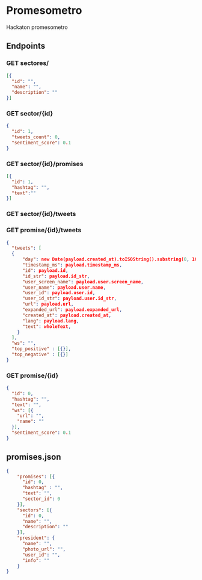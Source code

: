 # Promesometro

Hackaton promesometro

## Endpoints

### GET sectores/

```json
[{
  "id": "",
  "name": "",
  "description": ""
}]
```

### GET sector/{id}

```json
{
  "id": 1,
  "tweets_count": 0,
  "sentiment_score": 0.1
}
```

### GET sector/{id}/promises

```json
[{
  "id": 1,
  "hashtag": "",
  "text":""
}]
```

### GET sector/{id}/tweets
### GET promise/{id}/tweets

```json
{
  "tweets": [
  {
      "day": new Date(payload.created_at).toISOString().substring(0, 10), // add primarykey ('day')
      "timestamp_ms": payload.timestamp_ms,
      "id": payload.id,
      "id_str": payload.id_str,
      "user_screen_name": payload.user.screen_name,
      "user_name": payload.user.name,
      "user_id": payload.user.id,
      "user_id_str": payload.user.id_str,
      "url": payload.url,
      "expanded_url": payload.expanded_url,
      "created_at": payload.created_at,
      "lang": payload.lang,
      "text": wholeText,
    }
  ],
  "ws": "",
  "top_positive" : [{}],
  "top_negative" : [{}]
}
```

### GET promise/{id}

```json
{
  "id": 0,
  "hashtag": "",
  "text": "",
  "ws": [{
    "url": "",
    "name": ""
  }],
  "sentiment_score": 0.1
}
```

## promises.json

```json
{
    "promises": [{
      "id": 0,
      "hashtag" : "",
      "text": "",
      "sector_id": 0
    }],
    "sectors": [{
      "id": 0,
      "name": "",
      "description": ""
    }],
    "president": {
      "name": "",
      "photo_url": "",
      "user_id": "",
      "info": ""
    }
} 
```